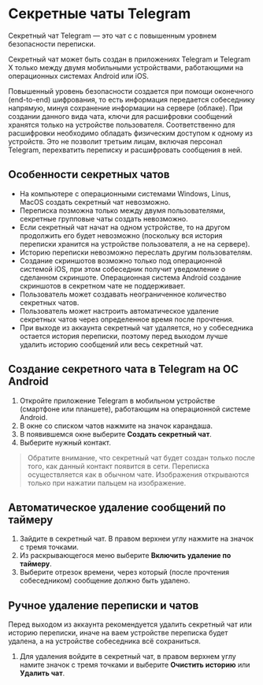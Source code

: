 # Секретные чаты Telegram

Секретный чат Telegram — это чат с с повышенным уровнем безопасности переписки.

Секретный чат может быть создан в приложениях Telegram и Telegram X только между двумя мобильными устройствами, работающими на операционных системах Android  или iOS.

Повышенный уровень безопасности создается при помощи оконечного (end-to-end) шифрования, то есть информация передается собеседнику напрямую, минуя сохранение информации на сервере (облаке). При создании данного вида чата, ключи для расшифровки сообщений хранятся только на устройстве пользователя. Соответственно для расшифровки необходимо обладать физическим доступом к одному из устройств. Это не позволит третьим лицам, включая персонал Telegram, перехватить переписку и расшифровать сообщения в ней.

## Особенности секретных чатов
- На компьютере c операционными системами Windows, Linus, MacOS создать секретный чат невозможно.
- Переписка позможна только между двумя пользователями, секретные групповые чаты создать невозможно.
- Если секретный чат начат на одном устройстве, то на другом продолжить его будет невозможно (поскольку вся история переписки хранится на устройстве пользователя, а не на сервере).
- Историю переписки невозможно переслать другим пользователям. 
- Создание скриншотов возможно только под операционной системой iOS, при этом собеседник получит уведомление о сделанном скриншоте. Операционная система Android создание скриншотов в секретном чате не поддерживает.
- Пользователь может создавать неограниченное количество секретных чатов.
- Пользователь может настроить автоматическое удаление секретных чатов через определенное время после прочтения.
- При выходе из аккаунта секретный чат удаляется, но у собеседника остается история переписки, поэтому перед выходом лучше удалить историю сообщений или весь секретный чат.


## Создание секретного чата в Telegram на ОС Android
1. Откройте приложение Telegram в мобильном устройстве (смартфоне или планшете), работающим на операционной системе Android.
1. В окне со списком чатов нажмите на значок карандаша.
3. В появившемся окне выберите **Создать секретный чат**.
4. Выберите нужный контакт.
> Обратите внимание, что секретный чат будет создан только после того, как данный контакт появится в сети.
Переписка осуществляется как в обычном чате. Изображения открываются только при нажатии пальцем на изображение.


## Автоматическое удаление сообщений по таймеру
1. Зайдите в секретный чат. В правом верхнеи углу нажмите на значок с тремя точками. 
2. Из раскрывающегося меню выберите **Включить  удаление по таймеру**.
3. Выберите отрезок времени, через который (после прочтения собеседником) сообщение должно быть удалено.

## Ручное удаление переписки и чатов
Перед выходом из аккаунта рекомендуется удалить секретный чат или историю переписки, иначе на ваем устройстве переписка будет удалена, а на устройстве собеседника всё сохраниться.
1. Для удаления войдите в секретный чат, в правом верхнем углу намите значок с тремя точками и выберите **Очистить историю** или **Удалить чат**.
